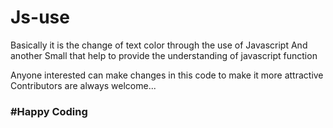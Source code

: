 # Js-use

Basically it is the change of text color through the use of Javascript 
And another Small that help to provide the understanding of javascript function

Anyone interested can make changes in this code to make it more attractive
Contributors are always welcome...<br>
<h3>#Happy Coding
